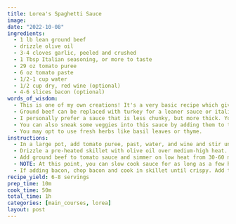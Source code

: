 ```yaml
---
title: Lorea's Spaghetti Sauce
image: 
date: "2022-10-08"
ingredients:
  - 1 lb lean ground beef
  - drizzle olive oil
  - 3-4 cloves garlic, peeled and crushed
  - 1 Tbsp Italian seasoning, or more to taste
  - 29 oz tomato puree
  - 6 oz tomato paste
  - 1/2-1 cup water 
  - 1/2 cup dry, red wine (optional)
  - 4-6 slices bacon (optional)
words_of_wisdom:
  - This is one of my own creations! It's a very basic recipe which gives you a lot of freedom to make changes to the texture or seasoning to your preference. The following are some common adaptations but feel free to get creative and make your own!
  - Ground beef can be replaced with turkey for a leaner sauce or italian beef (casing removed) for a more Italian bolognese version.
  - I personally prefer a sauce that is less chunky, but more thick. You could opt for crushed or diced tomatoes if you prefer a more chunky base, or opt for a tomato sauce if you prefer a thinner base (or add more water/wine). If you use diced tomatoes, I would recommend replacing half the amount listed for the puree with diced and the remainder crushed or sauce.
  - You can also sneak some veggies into this sauce by adding them to the ground beef after browning. Most popular options would be onions, shallots, or green peppers.
  - You may opt to use fresh herbs like basil leaves or thyme.
instructions:
  - In a large pot, add tomato puree, past, water, and wine and stir until combined. Sauce will thicken and condense the longer it is cooked, so add more water or wine as desired to thin to preference. Add Italian seasoning and crushed garlic cloves. Add lid and cook over low heat, stirring occassionally.
  - Drizzle a pre-heated skillet with olive oil over medium-high heat. Add ground beef and cook until browned. Drain. If adding veggies, do so now and cook until softened.
  - Add ground beef to tomato sauce and simmer on low heat from 30-60 minutes.
  - NOTE: At this point, you can slow cook sauce for as long as a few hours prior to serving.
  - If adding bacon, chop bacon and cook in skillet until crispy. Add to sauce just before serving.
recipe_yield: 6-8 servings
prep_time: 10m
cook_time: 50m
total_time: 1h
categories: [main_courses, lorea]
layout: post
---
```


